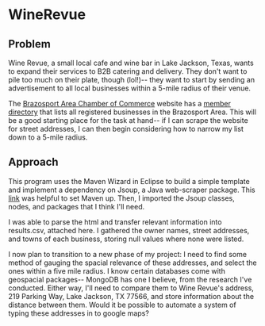 # WineRevue

## Problem
Wine Revue, a small local cafe and wine bar in Lake Jackson, Texas, wants to expand their services to B2B catering and delivery. They don't want to pile too much on their plate, though (lol!)-- they want to start by sending an advertisement to all local businesses within a 5-mile radius of their venue. 

The [Brazosport Area Chamber of Commerce](https://brazosport.org/) website has a [member directory](https://brazosport.org/member-directory/) that lists all registered businesses in the Brazosport Area. This will be a good starting place for the task at hand-- if I can scrape the website for street addresses, I can then begin considering how to narrow my list down to a 5-mile radius. 

## Approach
This program uses the Maven Wizard in Eclipse to build a simple template and implement a dependency on Jsoup, a Java web-scraper package.
This [link](https://www.vogella.com/tutorials/EclipseMaven/article.html) was helpful to set Maven up. Then, I imported the Jsoup classes, nodes, and packages that I think I'll need. 

I was able to parse the html and transfer relevant information into results.csv, attached here. I gathered the owner names, street addresses, and towns of each business, storing null values where none were listed. 

I now plan to transition to a new phase of my project: I need to find some method of gauging the spacial relevance of these addresses, and select the ones within a five mile radius. I know certain databases come with geospacial packages-- MongoDB has one I believe, from the research I've conducted. Either way, I'll need to compare them to Wine Revue's address, 219 Parking Way, Lake Jackson, TX 77566, and store information about the distance between them. Would it be possible to automate a system of typing these addresses in to google maps? 

